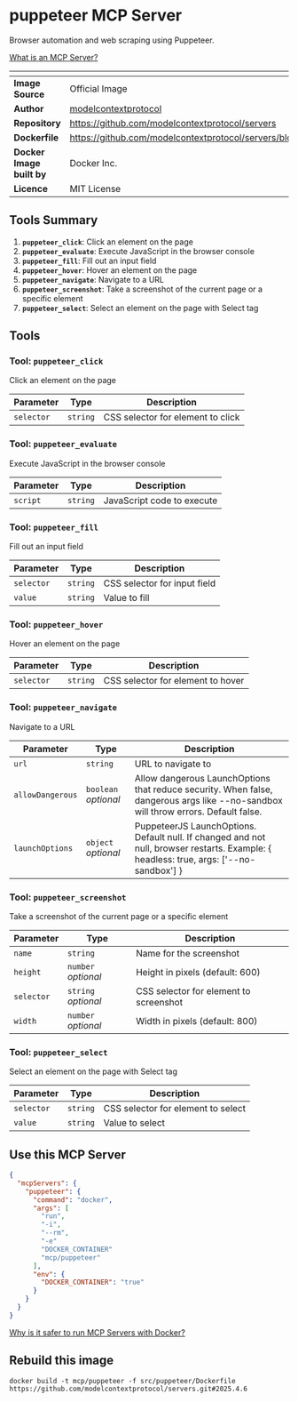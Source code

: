 # puppeteer MCP Server

Browser automation and web scraping using Puppeteer.

[What is an MCP Server?](https://www.anthropic.com/news/model-context-protocol)

| <!-- --> | <!-- --> |
|-----------|---------|
| **Image Source** | Official Image |
| **Author** | [modelcontextprotocol](https://github.com/modelcontextprotocol) |
| **Repository** | https://github.com/modelcontextprotocol/servers |
| **Dockerfile** | https://github.com/modelcontextprotocol/servers/blob/2025.4.6/src/puppeteer/Dockerfile |
| **Docker Image built by** | Docker Inc. |
| **Licence** | MIT License |

## Tools Summary

 1. **`puppeteer_click`**: Click an element on the page
 1. **`puppeteer_evaluate`**: Execute JavaScript in the browser console
 1. **`puppeteer_fill`**: Fill out an input field
 1. **`puppeteer_hover`**: Hover an element on the page
 1. **`puppeteer_navigate`**: Navigate to a URL
 1. **`puppeteer_screenshot`**: Take a screenshot of the current page or a specific element
 1. **`puppeteer_select`**: Select an element on the page with Select tag

## Tools

### Tool: **`puppeteer_click`**

Click an element on the page

| Parameter | Type | Description |
| - | - | - |
| `selector` | `string` | CSS selector for element to click |

### Tool: **`puppeteer_evaluate`**

Execute JavaScript in the browser console

| Parameter | Type | Description |
| - | - | - |
| `script` | `string` | JavaScript code to execute |

### Tool: **`puppeteer_fill`**

Fill out an input field

| Parameter | Type | Description |
| - | - | - |
| `selector` | `string` | CSS selector for input field |
| `value` | `string` | Value to fill |

### Tool: **`puppeteer_hover`**

Hover an element on the page

| Parameter | Type | Description |
| - | - | - |
| `selector` | `string` | CSS selector for element to hover |

### Tool: **`puppeteer_navigate`**

Navigate to a URL

| Parameter | Type | Description |
| - | - | - |
| `url` | `string` | URL to navigate to |
| `allowDangerous` | `boolean` *optional* | Allow dangerous LaunchOptions that reduce security. When false, dangerous args like --no-sandbox will throw errors. Default false. |
| `launchOptions` | `object` *optional* | PuppeteerJS LaunchOptions. Default null. If changed and not null, browser restarts. Example: { headless: true, args: ['--no-sandbox'] } |

### Tool: **`puppeteer_screenshot`**

Take a screenshot of the current page or a specific element

| Parameter | Type | Description |
| - | - | - |
| `name` | `string` | Name for the screenshot |
| `height` | `number` *optional* | Height in pixels (default: 600) |
| `selector` | `string` *optional* | CSS selector for element to screenshot |
| `width` | `number` *optional* | Width in pixels (default: 800) |

### Tool: **`puppeteer_select`**

Select an element on the page with Select tag

| Parameter | Type | Description |
| - | - | - |
| `selector` | `string` | CSS selector for element to select |
| `value` | `string` | Value to select |

## Use this MCP Server

```json
{
  "mcpServers": {
    "puppeteer": {
      "command": "docker",
      "args": [
        "run",
        "-i",
        "--rm",
        "-e"
        "DOCKER_CONTAINER"
        "mcp/puppeteer"
      ],
      "env": {
        "DOCKER_CONTAINER": "true"
      }
    }
  }
}
```

[Why is it safer to run MCP Servers with Docker?](https://www.docker.com/blog/the-model-context-protocol-simplifying-building-ai-apps-with-anthropic-claude-desktop-and-docker/)

## Rebuild this image

```console
docker build -t mcp/puppeteer -f src/puppeteer/Dockerfile https://github.com/modelcontextprotocol/servers.git#2025.4.6
```

